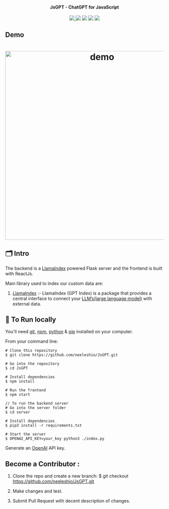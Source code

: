 </h1>
<h4 align="center">JsGPT - ChatGPT for JavaScript</h4>
<div align="center">
  <a href="https://jsgpt.vercel.app"><img src="https://img.shields.io/badge/host-vercel-success">
  <a href="https://github.com/neeleshio/JsGPT/tree/master/server"><img src="https://img.shields.io/badge/flask-server-blueviolet"><a/>
  <img src="https://img.shields.io/badge/contributions-welcome-orange.svg">
  <img src="https://img.shields.io/badge/license-MIT-blue.svg">
  <img src="https://visitor-badge.laobi.icu/badge?page_id=JsGPT-badge">
</div>

## Demo

<h1 align="center">
  <img src="https://user-images.githubusercontent.com/56342160/237042867-ce01ce6a-4414-4f9c-bace-0849f3516010.gif" alt="demo" width="600">
</h1>
    
## 🗂️ Intro
    
The backend is a [LlamaIndex](https://gpt-index.readthedocs.io/en/latest/) powered Flask server and the frontend is built with ReactJs.
    
Main library used to index our custom data are:
1. [LlamaIndex](https://gpt-index.readthedocs.io/en/latest/) :- LlamaIndex (GPT Index) is a package that provides a central interface to connect your [LLM’s(large language model)](https://en.wikipedia.org/wiki/Large_language_model) with external data.

## 🚀 To Run locally

You'll need [git](https://git-scm.com), [npm](http://npmjs.com), [python](https://www.python.org/downloads/) & [pip](https://pypi.org/project/pip/) installed on your computer.

From your command line:

```
# Clone this repository
$ git clone https://github.com/neeleshio/JsGPT.git

# Go into the repository
$ cd JsGPT

# Install dependencies
$ npm install

# Run the frontend
$ npm start
    
// To run the backend server
# Go into the server folder
$ cd server
    
# Install dependencies
$ pip3 install -r requirements.txt
    
# Start the server
$ OPENAI_API_KEY=your_key python3 ./index.py
```
    
    
Generate an [OpenAI](https://platform.openai.com/account/api-keys) API key.
    

## Become a Contributor :

1. Clone the repo and create a new branch: $ git checkout https://github.com/neeleshio/JsGPT.git

2. Make changes and test.

3. Submit Pull Request with decent description of changes.
